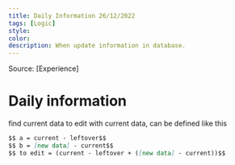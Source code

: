```yaml
---
title: Daily Information 26/12/2022
tags: [Logic]
style: 
color: 
description: When update information in database.
---
```


Source: [Experience]

# Daily information
find current data to edit with current data, can be defined like this

```markdown
$$ a = current - leftover$$
$$ b = [new data] - current$$
$$ to edit = (current - leftover + ([new data] - current))$$
```